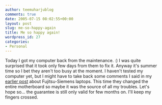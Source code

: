 ```yaml
---
author: teemuharjublog
comments: true
date: 2005-07-15 08:02:55+00:00
layout: post
slug: me-so-happy-again
title: Me so happy again!
wordpress_id: 27
categories:
- Personal
---
```


Today I got my computer back from the maintenance. :) I was quite surprised that it took only few days from them to fix it. Anyway it's summer time so I bet they aren't too busy at the moment. I haven't tested my computer yet, but I might have to take back some comments I said in my [earlier post](http://www.teemuharju.net/?p=12) about Fujitsu-Siemens laptops. This time they changed the entire motherboard so maybe it was the source of all my troubles. Let's hope so... the guarantee is still only valid for few months on. I'll keep my fingers crossed.
